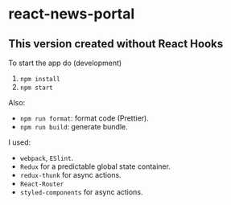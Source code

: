 # react-news-portal
## This version created without React Hooks

To start the app do (development)

1. `npm install`
2. `npm start`

Also:
* `npm run format`: format code (Prettier).
* `npm run build`: generate bundle.

I used:
* `webpack`, `ESlint`.
* `Redux` for a predictable global state container.
* `redux-thunk` for async actions.
* `React-Router`
* `styled-components` for async actions.

